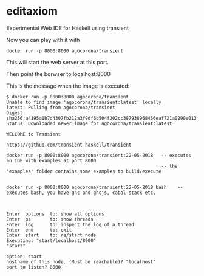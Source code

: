# editaxiom
Experimental Web IDE for Haskell using transient


Now you can play with it with

```
docker run -p 8000:8000 agocorona/transient
```

This will start the web server at this port.

Then point the borwser to  localhost:8000

This is the message when the image is executed:

```
$ docker run -p 8000:8000 agocorona/transient
Unable to find image 'agocorona/transient:latest' locally
latest: Pulling from agocorona/transient
Digest: sha256:a4195a1b7d4307fb212a3f9df6b504f202cc387938968466eaf721a0290e013f
Status: Downloaded newer image for agocorona/transient:latest

WELCOME to Transient

https://github.com/transient-haskell/transient

docker run -p 8000:8000 agocorona/transient:22-05-2018   -- executes an IDE with examples at port 8000
                                                         -- the 'examples' folder contains some examples to build/execute


docker run -p 8000:8000 agocorona/transient:22-05-2018 bash    -- executes bash, you have ghc and ghcjs, cabal stack etc.



Enter  options  to: show all options
Enter  ps       to: show threads
Enter  log      to: inspect the log of a thread
Enter  end      to: exit
Enter  start    to: re/start node
Executing: "start/localhost/8000"
"start"

option: start
hostname of this node. (Must be reachable)? "localhost"
port to listen? 8000
```

